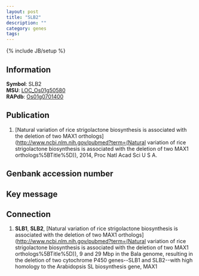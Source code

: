 ```yaml
---
layout: post
title: "SLB2"
description: ""
category: genes
tags: 
---
```

{% include JB/setup %}

## Information
__Symbol__: SLB2  
__MSU__: [LOC_Os01g50580](http://rice.plantbiology.msu.edu/cgi-bin/ORF_infopage.cgi?orf=LOC_Os01g50580)  
__RAPdb__: [Os01g0701400](http://rapdb.dna.affrc.go.jp/viewer/gbrowse_details/irgsp1?name=Os01g0701400)  

## Publication
1. [Natural variation of rice strigolactone biosynthesis is associated with the deletion of two MAX1 orthologs](http://www.ncbi.nlm.nih.gov/pubmed?term=(Natural variation of rice strigolactone biosynthesis is associated with the deletion of two MAX1 orthologs%5BTitle%5D)), 2014, Proc Natl Acad Sci U S A.

## Genbank accession number

## Key message

## Connection
1. __SLB1__, __SLB2__, [Natural variation of rice strigolactone biosynthesis is associated with the deletion of two MAX1 orthologs](http://www.ncbi.nlm.nih.gov/pubmed?term=(Natural variation of rice strigolactone biosynthesis is associated with the deletion of two MAX1 orthologs%5BTitle%5D)), 9 and 29 Mbp in the Bala genome, resulting in the deletion of two cytochrome P450 genes--SLB1 and SLB2--with high homology to the Arabidopsis SL biosynthesis gene, MAX1


